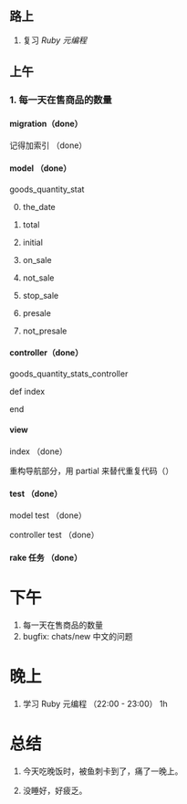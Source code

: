 ## 路上

1. 复习 *Ruby 元编程*

## 上午

### 1. 每一天在售商品的数量

#### migration（done）

记得加索引 （done）

#### model （done）

goods_quantity_stat 

0. the_date

0. total
1. initial
2. on_sale
3. not_sale
4. stop_sale

5. presale
6. not_presale

#### controller（done）

goods_quantity_stats_controller

def index

end

#### view

index （done）

重构导航部分，用 partial 来替代重复代码（）

#### test （done）

model test （done）

controller test （done）

#### rake 任务 （done）


# 下午

1. 每一天在售商品的数量
2. bugfix: chats/new 中文的问题


# 晚上

1. 学习 Ruby 元编程 （22:00 - 23:00） 1h

# 总结


1. 今天吃晚饭时，被鱼刺卡到了，痛了一晚上。

2. 没睡好，好疲乏。



